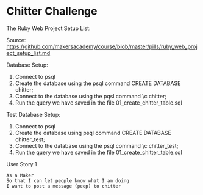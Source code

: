 # Chitter Challenge

The Ruby Web Project Setup List:

Source: https://github.com/makersacademy/course/blob/master/pills/ruby_web_project_setup_list.md

Database Setup:

1. Connect to psql
2. Create the database using the psql command CREATE DATABASE chitter;
3. Connect to the database using the pqsl command \c chitter;
4. Run the query we have saved in the file 01_create_chitter_table.sql

Test Database Setup:

1. Connect to psql
2. Create the database using psql command CREATE DATABASE chitter_test;
3. Connect to the database using the psql command \c chitter_test;
4. Run the query we have saved in the file 01_create_chitter_table.sql

User Story 1

```
As a Maker
So that I can let people know what I am doing  
I want to post a message (peep) to chitter
```

